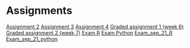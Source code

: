 # Assignments
[Assignment 2](https://github.com/furkan013/Assignments/blob/master/assignment2.ipynb) 
[Assignment 3](https://github.com/furkan013/Assignments/blob/master/assignment3%20(5).ipynb)
[Assignment 4](https://github.com/furkan013/Assignments/blob/master/assignment4.ipynb)
[Graded assignment 1 (week 6)](https://github.com/furkan013/Assignments/blob/master/Graded_assignment1%20(2).ipynb) 
[Graded assignment 2 (week 7)](https://github.com/furkan013/Assignments/blob/master/Graded_assignment_2.ipynb)
[Exam R](https://github.com/furkan013/Assignments/blob/master/Exam_student.ipynb)
[Exam Python](https://github.com/furkan013/Assignments/blob/master/exam_june_7_2018%20(2).ipynb)
[Exam_sep_21_R]()
[Exam_sep_21_python]()
